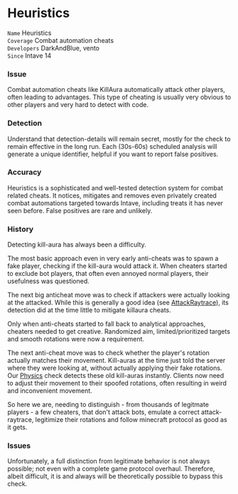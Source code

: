 # Heuristics

`Name` Heuristics<br>
`Coverage` Combat automation cheats<br>
`Developers` DarkAndBlue, vento<br>
`Since` Intave 14<br>

### Issue
Combat automation cheats like KillAura automatically attack other players, often leading to advantages.
This type of cheating is usually very obvious to other players and very hard to detect with code.

### Detection
Understand that detection-details will remain secret, mostly for the check to remain effective in the long run.
Each (30s-60s) scheduled analysis will generate a unique identifier, helpful if you want to report false positives.

### Accuracy
Heuristics is a sophisticated and well-tested detection system for combat related cheats.
It notices, mitigates and removes even privately created combat automations targeted towards Intave, including treats it has never seen before. 
False positives are rare and unlikely.

### History
Detecting kill-aura has always been a difficulty.

The most basic approach even in very early anti-cheats was to spawn a fake player, checking if the kill-aura would attack it.
When cheaters started to exclude bot players, that often even annoyed normal players, their usefulness was questioned.

The next big anticheat move was to check if attackers were actually looking at the attacked.
While this is generally a good idea (see [AttackRaytrace](/mechanics/checks-02-attackraytrace.md)),
its detection did at the time little to mitigate killaura cheats.

Only when anti-cheats started to fall back to analytical approaches, cheaters needed to get creative.
Randomized aim, limited/prioritized targets and smooth rotations were now a requirement.

The next anti-cheat move was to check whether the player's rotation actually matches their movement.
Kill-auras at the time just told the server where they were looking at, without actually applying their fake rotations.
Our [Physics](/mechanics/checks-09-physics.md) check detects these old kill-auras instantly.
Clients now need to adjust their movement to their spoofed rotations, often resulting in weird and inconvenient movement.

So here we are, needing to distinguish - from thousands of legitmate players - a few cheaters, that don't attack bots,
emulate a correct attack-raytrace, legitimize their rotations and follow minecraft protocol as good as it gets.
### Issues
Unfortunately, a full distinction from legitimate behavior is not always possible; not even with a complete game
protocol overhaul. Therefore, albeit difficult, it is and always will be theoretically possible to bypass this check.
